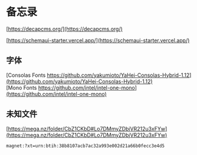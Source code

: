 # 备忘录
[https://decapcms.org/](https://decapcms.org/)  

[https://schemaui-starter.vercel.app/](https://schemaui-starter.vercel.app/)
## 字体
[Consolas Fonts https://github.com/yakumioto/YaHei-Consolas-Hybrid-1.12](https://github.com/yakumioto/YaHei-Consolas-Hybrid-1.12)    
[Mono Fonts https://github.com/intel/intel-one-mono](https://github.com/intel/intel-one-mono)   
## 未知文件
[https://mega.nz/folder/CbZ1CKbD#Lo7DMmyZDbjVR212u3xFYw](https://mega.nz/folder/CbZ1CKbD#Lo7DMmyZDbjVR212u3xFYw)  
```magnet
magnet:?xt=urn:btih:38b8107acb7ac32a993e002d21a66b0fecc3e4d5
```
